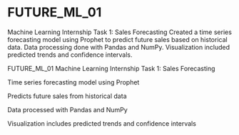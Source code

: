 # FUTURE_ML_01
Machine Learning Internship Task 1: Sales Forecasting Created a time series forecasting model using Prophet to predict future sales based on historical data. Data processing done with Pandas and NumPy. Visualization included predicted trends and confidence intervals.


FUTURE_ML_01
Machine Learning Internship Task 1: Sales Forecasting

Time series forecasting model using Prophet

Predicts future sales from historical data

Data processed with Pandas and NumPy

Visualization includes predicted trends and confidence intervals
